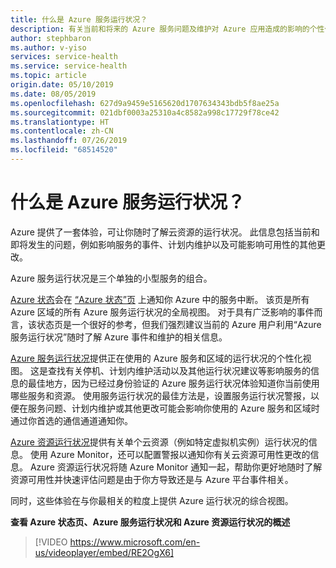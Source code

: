 ```yaml
---
title: 什么是 Azure 服务运行状况？
description: 有关当前和将来的 Azure 服务问题及维护对 Azure 应用造成的影响的个性化信息。
author: stephbaron
ms.author: v-yiso
services: service-health
ms.service: service-health
ms.topic: article
origin.date: 05/10/2019
ms.date: 08/05/2019
ms.openlocfilehash: 627d9a9459e5165620d1707634343bdb5f8ae25a
ms.sourcegitcommit: 021dbf0003a25310a4c8582a998c17729f78ce42
ms.translationtype: HT
ms.contentlocale: zh-CN
ms.lasthandoff: 07/26/2019
ms.locfileid: "68514520"
---
```

# <a name="what-is-azure-service-health"></a>什么是 Azure 服务运行状况？

Azure 提供了一套体验，可让你随时了解云资源的运行状况。 此信息包括当前和即将发生的问题，例如影响服务的事件、计划内维护以及可能影响可用性的其他更改。

Azure 服务运行状况是三个单独的小型服务的组合。

[Azure 状态](azure-status-overview.md)会在 [“Azure 状态”页](https://status.azure.com)  上通知你 Azure 中的服务中断。 该页是所有 Azure 区域的所有 Azure 服务运行状况的全局视图。 对于具有广泛影响的事件而言，该状态页是一个很好的参考，但我们强烈建议当前的 Azure 用户利用“Azure 服务运行状况”随时了解 Azure 事件和维护的相关信息。

[Azure 服务运行状况](service-health-overview.md)提供正在使用的 Azure 服务和区域的运行状况的个性化视图。 这是查找有关停机、计划内维护活动以及其他运行状况建议等影响服务的信息的最佳地方，因为已经过身份验证的 Azure 服务运行状况体验知道你当前使用哪些服务和资源。 使用服务运行状况的最佳方法是，设置服务运行状况警报，以便在服务问题、计划内维护或其他更改可能会影响你使用的 Azure 服务和区域时通过你首选的通信通道通知你。

[Azure 资源运行状况](resource-health-overview.md)提供有关单个云资源（例如特定虚拟机实例）运行状况的信息。 使用 Azure Monitor，还可以配置警报以通知你有关云资源可用性更改的信息。 Azure 资源运行状况将随 Azure Monitor 通知一起，帮助你更好地随时了解资源可用性并快速评估问题是由于你方导致还是与 Azure 平台事件相关。

同时，这些体验在与你最相关的粒度上提供 Azure 运行状况的综合视图。

**查看 Azure 状态页、Azure 服务运行状况和 Azure 资源运行状况的概述**

>[!VIDEO https://www.microsoft.com/en-us/videoplayer/embed/RE2OgX6]
